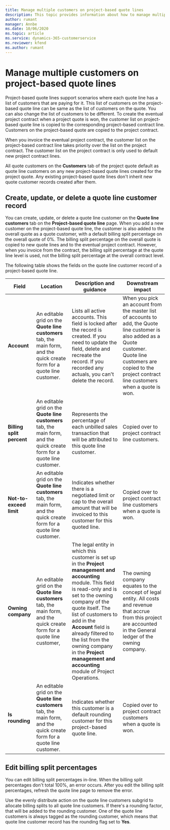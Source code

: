 ```yaml
---
title: Manage multiple customers on project-based quote lines
description: This topic provides information about how to manage multiple customers on project-based quote lines.
author: rumant
manager: Annbe
ms.date: 10/06/2020
ms.topic: article
ms.service: dynamics-365-customerservice
ms.reviewer: kfend 
ms.author: rumant
---
```


# Manage multiple customers on project-based quote lines

Project-based quote lines support scenarios where each quote line has a list of customers that are paying for it. This list of customers on the project-based quote line can be same as the list of customers on the quote. You can also change the list of customers to be different. To create the eventual project contract when a project quote is won, the customer list on project-based quote line is copied to the corresponding project–based contract line. Customers on the project-based quote are copied to the project contract.

When you invoice the eventual project contract, the customer list on the project-based contract line takes priority over the list on the project contract. The customer list on the project contract is only used to default new project contract lines.

All quote customers on the **Customers** tab of the project quote default as quote line customers on any new project-based quote lines created for the project quote. Any existing project-based quote lines don't inherit new quote customer records created after them.

## Create, update, or delete a quote line customer record

You can create, update, or delete a quote line customer on the **Quote line customers** tab on the **Project-based quote line** page. When you add a new customer on the project-based quote line, the customer is also added to the overall quote as a quote customer, with a default billing split percentage on the overall quote of 0%. The billing split percentage on the overall quote is copied to new quote lines and to the eventual project contract. However, when you invoice from the contract, the billing split percentage at the quote line level is used, not the billing split percentage at the overall contract level. 

The following table shows the fields on the quote line customer record of a project-based quote line.

| Field | Location | Description and guidance | Downstream impact |
| --- | --- | --- | --- |
| **Account** | An editable grid on the **Quote line customers** tab, the main form, and the quick create form for a quote line customer. | Lists all active accounts. This field is locked after the record is created. If you need to update the field, delete and recreate the record. If you recorded any actuals, you can't delete the record. | When you pick an account from the master list of accounts to add, the Quote line customer is also added as a Quote customer. Quote line customers are copied to the project contract line customers when a quote is won. |
| **Billing split percent** | An editable grid on the **Quote line customers** tab, the main form, and the quick create form for a quote line customer. | Represents the percentage of each unbilled sales transaction that will be attributed to this quote line customer. | Copied over to project contract line customers. |
| **Not-to-exceed limit** | An editable grid on the **Quote line customers** tab, the main form, and the quick create form for a quote line customer. | Indicates whether there is a negotiated limit or cap to the overall amount that will be invoiced to this customer for this quoted line. | Copied over to project contract line customers when a quote is won. |
| **Owning company** | An editable grid on the **Quote line customers** tab, the main form, and the quick create form for a quote line customer, | The legal entity in which this customer is set up in the **Project management and accounting** module. This field is read-only and is set to the owning company of the quote itself. The list of customers to add in the **Account** field is already filtered to the list from the owning company in the **Project management and accounting** module of Project Operations. | The owning company equates to the concept of legal entity. All costs and revenue that accrue from this project are accounted in the General ledger of the owning company. |
| **Is rounding** | An editable grid on the **Quote line customers** tab, the main form, and the quick create form for a quote line customer. | Indicates whether this customer is a default rounding customer for this project-based quote line. | Copied over to project contract customers when a quote is won. |

## Edit billing split percentages

You can edit billing split percentages in-line. When the billing split percentages don't total 100%, an error occurs. After you edit the billing split percentages, refresh the quote line page to remove the error.

Use the evenly distribute action on the quote line customers subgrid to allocate billing splits to all quote line customers. If there's a rounding factor, that will be added to the rounding customer. One of the quote line customers is always tagged as the rounding customer, which means that quote line customer record has the rounding flag set to **Yes**. 
